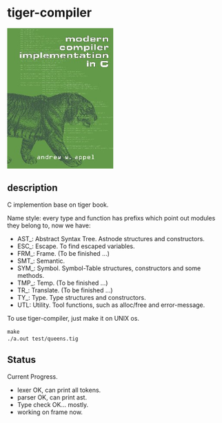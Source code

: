 # tiger-compiler
![image](https://github.com/jihandong/tiger-compiler/blob/main/cover.jpg)

## description

C implemention base on tiger book.

Name style: every type and function has prefixs which point out modules they belong to, now we have:
- AST_: Abstract Syntax Tree. Astnode structures and constructors.
- ESC_: Escape. To find escaped variables.
- FRM_: Frame. (To be finished ...)
- SMT_: Semantic.
- SYM_: Symbol. Symbol-Table structures, constructors and some methods.
- TMP_: Temp. (To be finished ...)
- TR_: Translate. (To be finished ...)
- TY_: Type. Type structures and constructors.
- UTL: Utility. Tool functions, such as alloc/free and error-message.

To use tiger-compiler, just make it on UNIX os.

```
make
./a.out test/queens.tig
```

## Status

Current Progress.
- lexer OK, can print all tokens.
- parser OK, can print ast.
- Type check OK... mostly.
- working on frame now.
